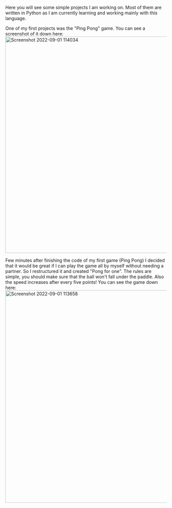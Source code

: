 Here you will see some simple projects I am working on. Most of them are written in Python as I am currently learning and working mainly with this language.



One of my first projects was the "Ping Pong" game. You can see a screenshot of it down here:
<img width="674" alt="Screenshot 2022-09-01 114034" src="https://user-images.githubusercontent.com/106106321/187871888-1068c0ce-5a80-4204-8e47-a1f9bc9ffd6c.png">


Few minutes after finishing the code of my first game (Ping Pong) I decided that it would be great if I can play the game all by myself without needing a partner. So I restructured it and created "Pong for one". The rules are simple, you should make sure that the ball won't fall under the paddle. Also the speed increases after every five points! You can see the game down here: 
<img width="661" alt="Screenshot 2022-09-01 113658" src="https://user-images.githubusercontent.com/106106321/187872898-db36cdd2-ee18-4585-9e33-004bed8dd7bf.png">


